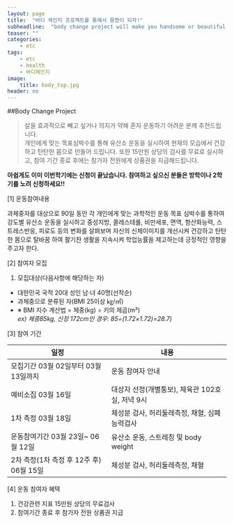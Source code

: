 ```yaml
---
layout: page
title:  "바디 체인지 프로젝트를 통해서 몸짱이 되자!"
subheadline:  "body change project will make you handsome or beautiful!"
teaser: ""
categories:
    - etc
tags:
    - etc
    - health
    - 바디체인지
image:
    title: body_top.jpg
header: no
---
```


##Body Change Project
> 살을 효과적으로 빼고 싶거나 의지가 약해 혼자 운동하기 어려운 분께 추천드립니다.   
개인에게 맞는 목표심박수를 통해 유산소 운동을 실시하여 현재의 모습에서 건강하고 탄탄한 몸으로 만들어 드립니다.
또한 15만원 상당의 검사를 무료로 실시하고, 참여 기간 종료 후에는 참가자 전원에게 상품권을 지급해드립니다.   
   


**아쉽게도 이미 이번학기에는 신청이 끝났습니다. 참여하고 싶으신 분들은 방학이나 2학기를 노려 신청하세요!!**   


 [1] 운동참여내용
 
 과체중자를 대상으로 
 90일 동안 각 개인에게 맞는 과학적인 운동 목표 심박수를 통하여 강도별 유산소 운동을 실시하고 중성지방, 콜레스테롤, 비만세포, 면역, 항산화능력, 스트레스반응, 피로도 등의 변화를 살펴보며
 자신의 신체이미지를 개선시켜 건강하고 탄탄한 몸으로 탈바꿈 하여 활기찬 생활을 지속시켜 학업능률을 제고하는데 긍정적인 영향을 주고자 한다.
  
  
 [2] 참여자 모집 
 
  1) 모집대상(다음사항에 해당하는 자)
  - 대한민국 국적 20대 성인 남·녀 40명(선착순)
  - 과체중으로 분류된 자(BMI 25이상 ㎏/㎡)
   - ※ BMI 지수 계산법 = 체중(kg) ÷ 키의 제곱(m²)   
   *ex) 체중85kg, 신장 172cm인 경우: 85÷(1.72×1.72)=28.7)*



 [3] 참여 기간
 
 
 일정 | 내용
 -----|------
모집기간  03월 02일부터 03월 13일까지 | 운동 참여자 안내
예비소집  03월 16일 | 대상자 선정(개별통보), 체육관 102호실, 저녁 9시
1차 측정  03월 18일 | 체성분 검사, 허리둘레측정, 채혈, 심폐능력검사
운동참여기간  03월 23일~ 06월 12일  | 유산소 운동, 스트레칭 및 body weight 
2차 측정(1차 측정 후 12주 후)  06월 15일 | 체성분 검사, 허리둘레측정, 채혈


[4] 운동 참여자 혜택

1) 건강관련 지표 15만원 상당의 무료검사    
2) 참여기간 종료 후 참가자 전원 상품권 지급
